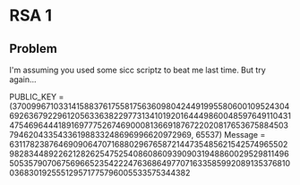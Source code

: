 # RSA 1

## Problem
I'm assuming you used some sicc scriptz to beat me last time. But try again...

PUBLIC_KEY = (370099671033141588376175581756360980424491995580600109524304692636792296120563363822977313410192016444986004859764911043147546964441891697775267469000813669187672202081765367588450379462043354336198833248696996620972969, 65537)
Message = 63117823876469090647071688029676587214473548562154257496550298283448922621282625475254086086093909031948860029529811496505357907067569665235422247636864977071633585992089135376810036830192555129571775796005533575344382

